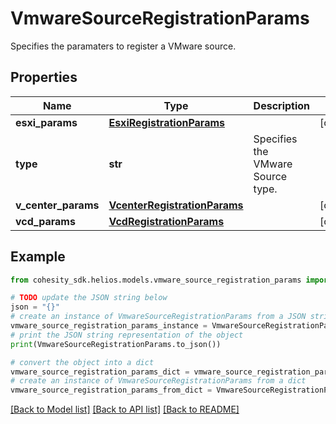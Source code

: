# VmwareSourceRegistrationParams

Specifies the paramaters to register a VMware source.

## Properties

Name | Type | Description | Notes
------------ | ------------- | ------------- | -------------
**esxi_params** | [**EsxiRegistrationParams**](EsxiRegistrationParams.md) |  | [optional] 
**type** | **str** | Specifies the VMware Source type. | 
**v_center_params** | [**VcenterRegistrationParams**](VcenterRegistrationParams.md) |  | [optional] 
**vcd_params** | [**VcdRegistrationParams**](VcdRegistrationParams.md) |  | [optional] 

## Example

```python
from cohesity_sdk.helios.models.vmware_source_registration_params import VmwareSourceRegistrationParams

# TODO update the JSON string below
json = "{}"
# create an instance of VmwareSourceRegistrationParams from a JSON string
vmware_source_registration_params_instance = VmwareSourceRegistrationParams.from_json(json)
# print the JSON string representation of the object
print(VmwareSourceRegistrationParams.to_json())

# convert the object into a dict
vmware_source_registration_params_dict = vmware_source_registration_params_instance.to_dict()
# create an instance of VmwareSourceRegistrationParams from a dict
vmware_source_registration_params_from_dict = VmwareSourceRegistrationParams.from_dict(vmware_source_registration_params_dict)
```
[[Back to Model list]](../README.md#documentation-for-models) [[Back to API list]](../README.md#documentation-for-api-endpoints) [[Back to README]](../README.md)


